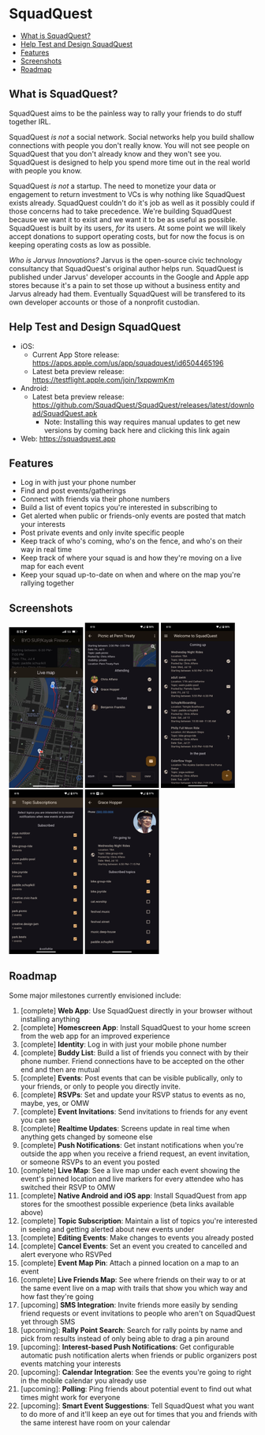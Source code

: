 # SquadQuest

- [What is SquadQuest?](#what-is-squadquest)
- [Help Test and Design SquadQuest](#help-test-and-design-squadquest)
- [Features](#features)
- [Screenshots](#screenshots)
- [Roadmap](#roadmap)

## What is SquadQuest?

SquadQuest aims to be the painless way to rally your friends to do stuff together IRL.

SquadQuest *is not* a social network. Social networks help you build shallow connections with people you don't really know. You will not see people on SquadQuest that you don't already know and they won't see you. SquadQuest is designed to help you spend more time out in the real world with people you know.

SquadQuest *is not* a startup. The need to monetize your data or engagement to return investment to VCs is why nothing like SquadQuest exists already. SquadQuest couldn't do it's job as well as it possibly could if those concerns had to take precedence. We're building SquadQuest because we want it to exist and we want it to be as useful as possible. SquadQuest is built by its users, *for* its users. At some point we will likely accept donations to support operating costs, but for now the focus is on keeping operating costs as low as possible.

*Who is Jarvus Innovations?* Jarvus is the open-source civic technology consultancy that SquadQuest's original author helps run. SquadQuest is published under Jarvus' developer accounts in the Google and Apple app stores because it's a pain to set those up without a business entity and Jarvus already had them. Eventually SquadQuest will be transfered to its own developer accounts or those of a nonprofit custodian.

## Help Test and Design SquadQuest

- iOS:
  - Current App Store release: <https://apps.apple.com/us/app/squadquest/id6504465196>
  - Latest beta preview release: <https://testflight.apple.com/join/1xppwmKm>
- Android:
  - Latest beta preview release: <https://github.com/SquadQuest/SquadQuest/releases/latest/download/SquadQuest.apk>
    - Note: Installing this way requires manual updates to get new versions by coming back here and clicking this link again
- Web: <https://squadquest.app>

## Features

- Log in with just your phone number
- Find and post events/gatherings
- Connect with friends via their phone numbers
- Build a list of event topics you're interested in subscribing to
- Get alerted when public or friends-only events are posted that match your interests
- Post private events and only invite specific people
- Keep track of who's coming, who's on the fence, and who's on their way in real time
- Keep track of where your squad is and how they're moving on a live map for each event
- Keep your squad up-to-date on when and where on the map you're rallying together

## Screenshots

<p float="left">
  <img src="./screenshots/map-river.png" width="150" alt="Map screen: River event" />
  <img src="./screenshots/event.png" width="150" alt="Event screen" />
  <img src="./screenshots/home.png" width="150" alt="Home screen" />
  <img src="./screenshots/topics.png" width="150" alt="Topics screen" />
  <img src="./screenshots/profile.png" width="150" alt="Profile screen" />
</p>

## Roadmap

Some major milestones currently envisioned include:

1. [complete] **Web App**: Use SquadQuest directly in your browser without installing anything
1. [complete] **Homescreen App**: Install SquadQuest to your home screen from the web app for an improved experience
1. [complete] **Identity**: Log in with just your mobile phone number
1. [complete] **Buddy List**: Build a list of friends you connect with by their phone number. Friend connections have to be accepted on the other end and then are mutual
1. [complete] **Events**: Post events that can be visible publically, only to your friends, or only to people you directly invite.
1. [complete] **RSVPs**: Set and update your RSVP status to events as no, maybe, yes, or OMW
1. [complete] **Event Invitations**: Send invitations to friends for any event you can see
1. [complete] **Realtime Updates**: Screens update in real time when anything gets changed by someone else
1. [complete] **Push Notifications**: Get instant notifications when you're outside the app when you receive a friend request, an event invitation, or someone RSVPs to an event you posted
1. [complete] **Live Map**: See a live map under each event showing the event's pinned location and live markers for every attendee who has switched their RSVP to OMW
1. [complete] **Native Android and iOS app**: Install SquadQuest from app stores for the smoothest possible experience (beta links available above)
1. [complete] **Topic Subscription**: Maintain a list of topics you're interested in seeing and getting alerted about new events under
1. [complete] **Editing Events**: Make changes to events you already posted
1. [complete] **Cancel Events**: Set an event you created to cancelled and alert everyone who RSVPed
1. [complete] **Event Map Pin**: Attach a pinned location on a map to an event
1. [complete] **Live Friends Map**: See where friends on their way to or at the same event live on a map with trails that show you which way and how fast they're going
1. [upcoming] **SMS Integration**: Invite friends more easily by sending friend requests or event invitations to people who aren't on SquadQuest yet through SMS
1. [upcoming]: **Rally Point Search**: Search for rally points by name and pick from results instead of only being able to drag a pin around
1. [upcoming]: **Interest-based Push Notifications**: Get configurable automatic push notification alerts when friends or public organizers post events matching your interests
1. [upcoming]: **Calendar Integration**: See the events you're going to right in the mobile calendar you already use
1. [upcoming]: **Polling**: Ping friends about potential event to find out what times might work for everyone
1. [upcoming]: **Smart Event Suggestions**: Tell SquadQuest what you want to do more of and it'll keep an eye out for times that you and friends with the same interest have room on your calendar

